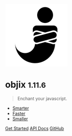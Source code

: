 <!-- _coverpage.md -->

![logo](objin.png)

# objix <small>1.11.6</small>

> Enchant your javascript.

- [Smarter](api)
- [Faster](bench)
- [Smaller](https://github.com/mattaylor/objix)

[Get Started](/#objix)
[API Docs](api)
[GitHub](https://github.com/mattaylor/objix)
